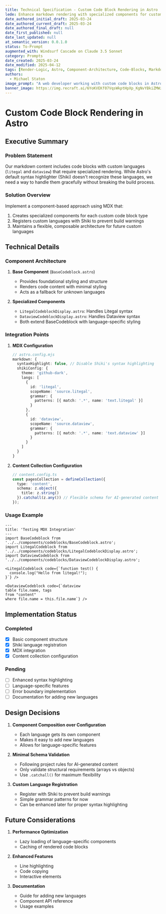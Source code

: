 ```yaml
---
title: Technical Specification - Custom Code Block Rendering in Astro
lede: Enhance markdown rendering with specialized components for custom code languages, ensuring graceful fallbacks and maintainable styling
date_authored_initial_draft: 2025-03-24
date_authored_current_draft: 2025-03-24
date_authored_final_draft: null
date_first_published: null
date_last_updated: null
at_semantic_version: 0.0.1.0
status: To-Prompt
augmented_with: Windsurf Cascade on Claude 3.5 Sonnet
category: Prompts
date_created: 2025-03-24
date_modified: 2025-04-12
tags: [Render-Logic, Astro, Component-Architecture, Code-Blocks, Markdown-Enhancement, Custom-Rendering, Content-Display, Developer-Experience, Documentation, MDX, Shiki, Component-Composition]
authors:
  - Michael Staton
image_prompt: "A web developer working with custom code blocks in Astro, featuring a code editor, component icons, and live previews of styled code snippets. The scene highlights modularity, syntax highlighting, and the fusion of design and engineering."
banner_image: https://img.recraft.ai/6YoKVEKf07VqsWkptHpXp_KgNvYBkiZMWzCxV3WrJYM/rs:fit:1024:1820:0/raw:1/plain/abs://external/images/1f1c5ede-27b9-4885-b2ae-8afddab4e9f5
---
```


# Custom Code Block Rendering in Astro

## Executive Summary

### Problem Statement
Our markdown content includes code blocks with custom languages (`litegal` and `dataview`) that require specialized rendering. While Astro's default syntax highlighter (Shiki) doesn't recognize these languages, we need a way to handle them gracefully without breaking the build process.

### Solution Overview
Implement a component-based approach using MDX that:
1. Creates specialized components for each custom code block type
2. Registers custom languages with Shiki to prevent build warnings
3. Maintains a flexible, composable architecture for future custom languages

## Technical Details

### Component Architecture

1. **Base Component** (`BaseCodeblock.astro`)
   - Provides foundational styling and structure
   - Renders code content with minimal styling
   - Acts as a fallback for unknown languages

2. **Specialized Components**
   - `LitegalCodeblockDisplay.astro`: Handles Litegal syntax
   - `DataviewCodeblockDisplay.astro`: Handles Dataview syntax
   - Both extend BaseCodeblock with language-specific styling

### Integration Points

1. **MDX Configuration**
   ```typescript
   // astro.config.mjs
   markdown: {
     syntaxHighlight: false, // Disable Shiki's syntax highlighting
     shikiConfig: {
       theme: 'github-dark',
       langs: [
         {
           id: 'litegal',
           scopeName: 'source.litegal',
           grammar: {
             patterns: [{ match: '.*', name: 'text.litegal' }]
           }
         },
         {
           id: 'dataview',
           scopeName: 'source.dataview',
           grammar: {
             patterns: [{ match: '.*', name: 'text.dataview' }]
           }
         }
       ]
     }
   }
   ```

2. **Content Collection Configuration**
   ```typescript
   // content.config.ts
   const pagesCollection = defineCollection({
     type: 'content',
     schema: z.object({
       title: z.string()
     }).catchall(z.any()) // Flexible schema for AI-generated content
   });
   ```

### Usage Example

```mdx
---
title: 'Testing MDX Integration'
---
import BaseCodeblock from '../../components/codeblocks/BaseCodeblock.astro';
import LitegalCodeblock from '../../components/codeblocks/LitegalCodeblockDisplay.astro';
import DataviewCodeblock from '../../components/codeblocks/DataviewCodeblockDisplay.astro';

<LitegalCodeblock code={`function test() {
  console.log("Hello from litegal!");
}`} />

<DataviewCodeblock code={`dataview
table file.name, tags
from "content"
where file.name = this.file.name`} />
```

## Implementation Status

### Completed
- [x] Basic component structure
- [x] Shiki language registration
- [x] MDX integration
- [x] Content collection configuration

### Pending
- [ ] Enhanced syntax highlighting
- [ ] Language-specific features
- [ ] Error boundary implementation
- [ ] Documentation for adding new languages

## Design Decisions

1. **Component Composition over Configuration**
   - Each language gets its own component
   - Makes it easy to add new languages
   - Allows for language-specific features

2. **Minimal Schema Validation**
   - Following project rules for AI-generated content
   - Only validate structural requirements (arrays vs objects)
   - Use `.catchall()` for maximum flexibility

3. **Custom Language Registration**
   - Register with Shiki to prevent build warnings
   - Simple grammar patterns for now
   - Can be enhanced later for proper syntax highlighting

## Future Considerations

1. **Performance Optimization**
   - Lazy loading of language-specific components
   - Caching of rendered code blocks

2. **Enhanced Features**
   - Line highlighting
   - Code copying
   - Interactive elements

3. **Documentation**
   - Guide for adding new languages
   - Component API reference
   - Usage examples